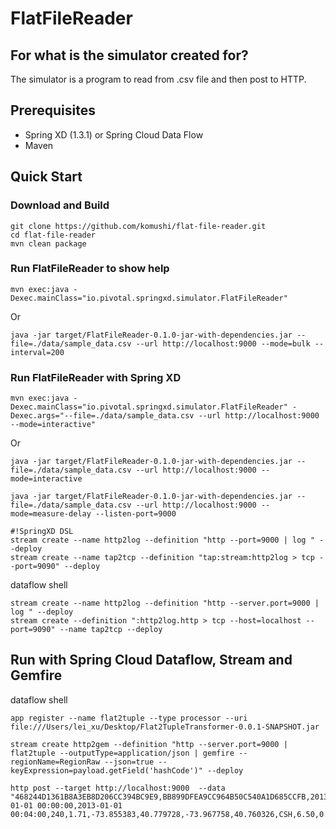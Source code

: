 # FlatFileReader
## For what is the simulator created for?
The simulator is a program to read from .csv file and then post to HTTP.

## Prerequisites

* Spring XD (1.3.1) or Spring Cloud Data Flow
* Maven

## Quick Start

### Download and Build

```
git clone https://github.com/komushi/flat-file-reader.git
cd flat-file-reader
mvn clean package
```

### Run FlatFileReader to show help

```
mvn exec:java -Dexec.mainClass="io.pivotal.springxd.simulator.FlatFileReader"
```

Or

```
java -jar target/FlatFileReader-0.1.0-jar-with-dependencies.jar --file=./data/sample_data.csv --url http://localhost:9000 --mode=bulk --interval=200
```

### Run FlatFileReader with Spring XD #

```
mvn exec:java -Dexec.mainClass="io.pivotal.springxd.simulator.FlatFileReader" -Dexec.args="--file=./data/sample_data.csv --url http://localhost:9000 --mode=interactive"
```

Or

```
java -jar target/FlatFileReader-0.1.0-jar-with-dependencies.jar --file=./data/sample_data.csv --url http://localhost:9000 --mode=interactive

```

```
java -jar target/FlatFileReader-0.1.0-jar-with-dependencies.jar --file=./data/sample_data.csv --url http://localhost:9000 --mode=measure-delay --listen-port=9000

```

```
#!SpringXD DSL
stream create --name http2log --definition "http --port=9000 | log " --deploy
stream create --name tap2tcp --definition "tap:stream:http2log > tcp --port=9090" --deploy

```

dataflow shell
```
stream create --name http2log --definition "http --server.port=9000 | log " --deploy
stream create --definition ":http2log.http > tcp --host=localhost --port=9090" --name tap2tcp --deploy
```

## Run with Spring Cloud Dataflow, Stream and Gemfire
dataflow shell
```
app register --name flat2tuple --type processor --uri file:///Users/lei_xu/Desktop/Flat2TupleTransformer-0.0.1-SNAPSHOT.jar

stream create http2gem --definition "http --server.port=9000 | flat2tuple --outputType=application/json | gemfire --regionName=RegionRaw --json=true --keyExpression=payload.getField('hashCode')" --deploy

http post --target http://localhost:9000  --data "468244D1361B8A3EB8D206CC394BC9E9,BB899DFEA9CC964B50C540A1D685CCFB,2013-01-01 00:00:00,2013-01-01 00:04:00,240,1.71,-73.855383,40.779728,-73.967758,40.760326,CSH,6.50,0.50,0.50,0.00,0.00,7.50"
```
